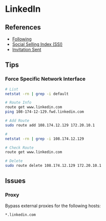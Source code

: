 # LinkedIn

## References

- [Following](https://www.linkedin.com/feed/following/)
- [Social Selling Index (SSI)](https://www.linkedin.com/sales/ssi)
- [Invitation Sent](https://www.linkedin.com/mynetwork/invitation-manager/sent/)

## Tips

### Force Specific Network Interface

```sh
# List
netstat -rn | grep -i default

# Route Info
route get www.linkedin.com
ping 108-174-12-129.fwd.linkedin.com

# Add Route
sudo route add 108.174.12.129 172.20.10.1

#
netstat -rn | grep -i 108.174.12.129

# Check Route
route get www.linkedin.com

# Delete
sudo route delete 108.174.12.129 172.20.10.1
```

## Issues

### Proxy

Bypass external proxies for the following hosts:

```txt
*.linkedin.com
```
